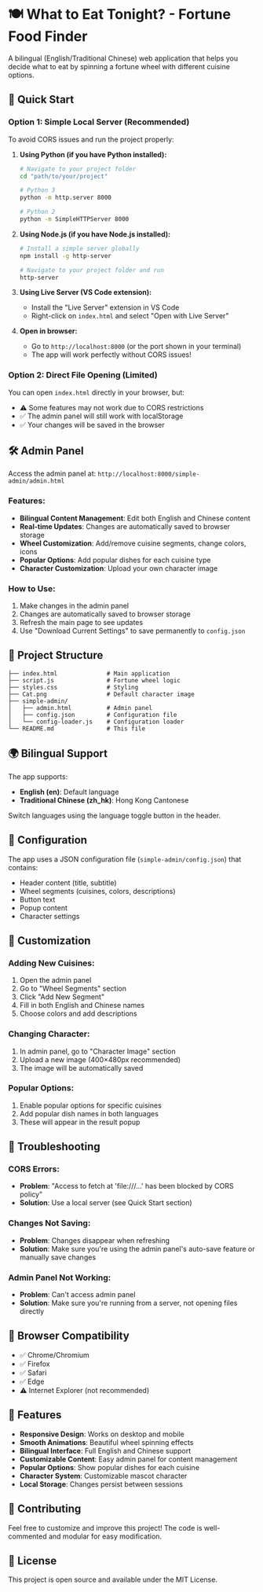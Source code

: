 # 🍽️ What to Eat Tonight? - Fortune Food Finder

A bilingual (English/Traditional Chinese) web application that helps you decide what to eat by spinning a fortune wheel with different cuisine options.

## 🚀 Quick Start

### Option 1: Simple Local Server (Recommended)

To avoid CORS issues and run the project properly:

1. **Using Python (if you have Python installed):**
   ```bash
   # Navigate to your project folder
   cd "path/to/your/project"
   
   # Python 3
   python -m http.server 8000
   
   # Python 2
   python -m SimpleHTTPServer 8000
   ```

2. **Using Node.js (if you have Node.js installed):**
   ```bash
   # Install a simple server globally
   npm install -g http-server
   
   # Navigate to your project folder and run
   http-server
   ```

3. **Using Live Server (VS Code extension):**
   - Install the "Live Server" extension in VS Code
   - Right-click on `index.html` and select "Open with Live Server"

4. **Open in browser:**
   - Go to `http://localhost:8000` (or the port shown in your terminal)
   - The app will work perfectly without CORS issues!

### Option 2: Direct File Opening (Limited)

You can open `index.html` directly in your browser, but:
- ⚠️ Some features may not work due to CORS restrictions
- ✅ The admin panel will still work with localStorage
- ✅ Your changes will be saved in the browser

## 🛠️ Admin Panel

Access the admin panel at: `http://localhost:8000/simple-admin/admin.html`

### Features:
- **Bilingual Content Management**: Edit both English and Chinese content
- **Real-time Updates**: Changes are automatically saved to browser storage
- **Wheel Customization**: Add/remove cuisine segments, change colors, icons
- **Popular Options**: Add popular dishes for each cuisine type
- **Character Customization**: Upload your own character image

### How to Use:
1. Make changes in the admin panel
2. Changes are automatically saved to browser storage
3. Refresh the main page to see updates
4. Use "Download Current Settings" to save permanently to `config.json`

## 📁 Project Structure

```
├── index.html              # Main application
├── script.js               # Fortune wheel logic
├── styles.css              # Styling
├── Cat.png                 # Default character image
├── simple-admin/
│   ├── admin.html          # Admin panel
│   ├── config.json         # Configuration file
│   └── config-loader.js    # Configuration loader
└── README.md               # This file
```

## 🌍 Bilingual Support

The app supports:
- **English (en)**: Default language
- **Traditional Chinese (zh_hk)**: Hong Kong Cantonese

Switch languages using the language toggle button in the header.

## 🔧 Configuration

The app uses a JSON configuration file (`simple-admin/config.json`) that contains:
- Header content (title, subtitle)
- Wheel segments (cuisines, colors, descriptions)
- Button text
- Popup content
- Character settings

## 🎨 Customization

### Adding New Cuisines:
1. Open the admin panel
2. Go to "Wheel Segments" section
3. Click "Add New Segment"
4. Fill in both English and Chinese names
5. Choose colors and add descriptions

### Changing Character:
1. In admin panel, go to "Character Image" section
2. Upload a new image (400×480px recommended)
3. The image will be automatically saved

### Popular Options:
1. Enable popular options for specific cuisines
2. Add popular dish names in both languages
3. These will appear in the result popup

## 🐛 Troubleshooting

### CORS Errors:
- **Problem**: "Access to fetch at 'file:///...' has been blocked by CORS policy"
- **Solution**: Use a local server (see Quick Start section)

### Changes Not Saving:
- **Problem**: Changes disappear when refreshing
- **Solution**: Make sure you're using the admin panel's auto-save feature or manually save changes

### Admin Panel Not Working:
- **Problem**: Can't access admin panel
- **Solution**: Make sure you're running from a server, not opening files directly

## 📱 Browser Compatibility

- ✅ Chrome/Chromium
- ✅ Firefox
- ✅ Safari
- ✅ Edge
- ⚠️ Internet Explorer (not recommended)

## 🎯 Features

- **Responsive Design**: Works on desktop and mobile
- **Smooth Animations**: Beautiful wheel spinning effects
- **Bilingual Interface**: Full English and Chinese support
- **Customizable Content**: Easy admin panel for content management
- **Popular Options**: Show popular dishes for each cuisine
- **Character System**: Customizable mascot character
- **Local Storage**: Changes persist between sessions

## 🤝 Contributing

Feel free to customize and improve this project! The code is well-commented and modular for easy modification.

## 📄 License

This project is open source and available under the MIT License.
